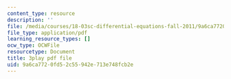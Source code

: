 ```yaml
---
content_type: resource
description: ''
file: /media/courses/18-03sc-differential-equations-fall-2011/9a6ca7720fd52c55942e713e748fcb2e_2IBWxERRjvM.pdf
file_type: application/pdf
learning_resource_types: []
ocw_type: OCWFile
resourcetype: Document
title: 3play pdf file
uid: 9a6ca772-0fd5-2c55-942e-713e748fcb2e
---
```


